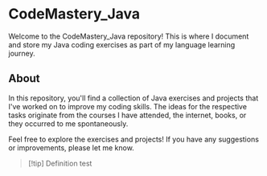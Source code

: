 # CodeMastery_Java
Welcome to the CodeMastery_Java repository!
This is where I document and store my Java coding exercises as part of my language learning journey.


## About
In this repository, you'll find a collection of Java exercises and projects that I've worked on to improve my coding skills.
The ideas for the respective tasks originate from the courses I have attended, the internet, books, or they occurred to me spontaneously.

Feel free to explore the exercises and projects! If you have any suggestions or improvements, please let me know.

>[!tip] Definition test
